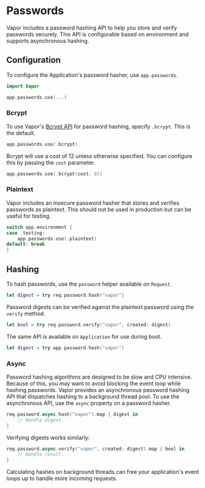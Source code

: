 # Passwords

Vapor includes a password hashing API to help you store and verify passwords securely. This API is configurable based on environment and supports asynchronous hashing.

## Configuration

To configure the Application's password hasher, use `app.passwords`.

```swift
import Vapor

app.passwords.use(...)
```

### Bcrypt

To use Vapor's [Bcrypt API](../security/crypto.md#bcrypt) for password hashing, specify `.bcrypt`. This is the default.

```swift
app.passwords.use(.bcrypt)
```

Bcrypt will use a cost of 12 unless otherwise specified. You can configure this by passing the `cost` parameter.

```swift
app.passwords.use(.bcrypt(cost: 8))
```

### Plaintext

Vapor includes an insecure password hasher that stores and verifies passwords as plaintext. This should not be used in production but can be useful for testing.

```swift
switch app.environment {
case .testing:
    app.passwords.use(.plaintext)
default: break
}
```

## Hashing

To hash passwords, use the `password` helper available on `Request`.

```swift
let digest = try req.password.hash("vapor")
```

Password digests can be verified against the plaintext password using the `verify` method.

```swift
let bool = try req.password.verify("vapor", created: digest)
```

The same API is available on `Application` for use during boot.

```swift
let digest = try app.password.hash("vapor")
```

### Async 

Password hashing algorithms are designed to be slow and CPU intensive. Because of this, you may want to avoid blocking the event loop while hashing passwords. Vapor provides an asynchronous password hashing API that dispatches hashing to a background thread pool. To use the asynchronous API, use the `async` property on a password hasher.

```swift
req.password.async.hash("vapor").map { digest in
    // Handle digest.
}
```

Verifying digests works similarly:

```swift
req.password.async.verify("vapor", created: digest).map { bool in
    // Handle result.
}
```

Calculating hashes on background threads can free your application's event loops up to handle more incoming requests.

